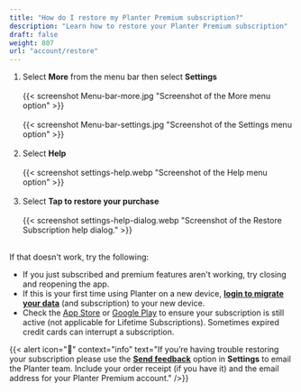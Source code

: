 ```yaml
---
title: "How do I restore my Planter Premium subscription?"
description: "Learn how to restore your Planter Premium subscription"
draft: false
weight: 807
url: "account/restore"
---
```


1. Select **More** from the menu bar then select **Settings**<br /><br />
{{< screenshot Menu-bar-more.jpg "Screenshot of the More menu option" >}}<br /><br />
{{< screenshot Menu-bar-settings.jpg "Screenshot of the Settings menu option" >}}<br /><br />
2. Select **Help**<br /><br />
{{< screenshot settings-help.webp "Screenshot of the Help menu option" >}}<br /><br />
3. Select **Tap to restore your purchase**<br /><br />
{{< screenshot settings-help-dialog.webp "Screenshot of the Restore Subscription help dialog." >}}<br /><br />

If that doesn't work, try the following:
- If you just subscribed and premium features aren't working, try closing and reopening the app.
- If this is your first time using Planter on a new device, [**login to migrate your data**](../migrate-restore/) (and subscription) to your new device.
- Check the [App Store](https://apps.apple.com/account/subscriptions) or [Google Play](https://play.google.com/store/account/subscriptions) to ensure your subscription is still active (not applicable for Lifetime Subscriptions). Sometimes expired credit cards can interrupt a subscription.

{{< alert icon="🥦" context="info" text="If you’re having trouble restoring your subscription please use the [**Send feedback**](../../connect/contact-us/#send-feedback-contact-support) option in **Settings** to email the Planter team. Include your order receipt (if you have it) and the email address for your Planter Premium account." />}}
